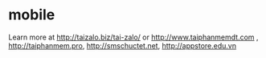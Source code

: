 mobile
======
Learn more at http://taizalo.biz/tai-zalo/ or http://www.taiphanmemdt.com , http://taiphanmem.pro, http://smschuctet.net, http://appstore.edu.vn
